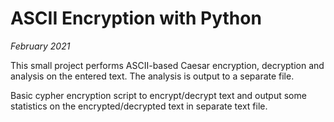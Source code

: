 # ASCII Encryption with Python

_February 2021_

This small project performs ASCII-based Caesar encryption, decryption and analysis on the entered text. The analysis is output to a separate file.

Basic cypher encryption script to encrypt/decrypt text and output some statistics on the encrypted/decrypted text in separate text file.

